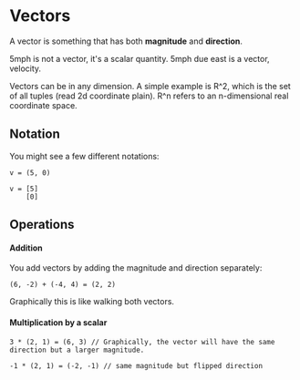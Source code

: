 # Vectors

A vector is something that has both **magnitude** and **direction**.

5mph is not a vector, it's a scalar quantity. 5mph due east is a vector,
velocity.

Vectors can be in any dimension. A simple example is R^2, which is the set of
all tuples (read 2d coordinate plain). R^n refers to an n-dimensional real
coordinate space.

## Notation

You might see a few different notations:

```
v = (5, 0)

v = [5]
    [0]
```

## Operations

#### Addition

You add vectors by adding the magnitude and direction separately:

```
(6, -2) + (-4, 4) = (2, 2)
```

Graphically this is like walking both vectors.

#### Multiplication by a scalar

```
3 * (2, 1) = (6, 3) // Graphically, the vector will have the same direction but a larger magnitude.
```

```
-1 * (2, 1) = (-2, -1) // same magnitude but flipped direction
```
